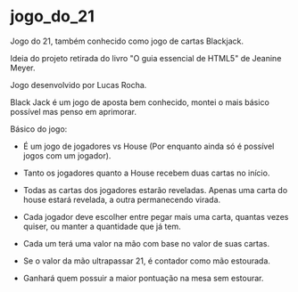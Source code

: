 # jogo_do_21
Jogo do 21, também conhecido como jogo de cartas Blackjack.

Ideia do projeto retirada do livro "O guia essencial de HTML5" de Jeanine Meyer.

Jogo desenvolvido por Lucas Rocha.

Black Jack é um jogo de aposta bem conhecido, montei o mais básico possível mas penso em aprimorar.

Básico do jogo:

- É um jogo de jogadores vs House (Por enquanto ainda só é possível jogos com um jogador).

- Tanto os jogadores quanto a House recebem duas cartas no início.

- Todas as cartas dos jogadores estarão reveladas. Apenas uma carta do house estará revelada, a outra permanecendo virada.

- Cada jogador deve escolher entre pegar mais uma carta, quantas vezes quiser, ou manter a quantidade que já tem.

- Cada um terá uma valor na mão com base no valor de suas cartas.

- Se o valor da mão ultrapassar 21, é contador como mão estourada.

- Ganhará quem possuir a maior pontuação na mesa sem estourar.
